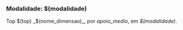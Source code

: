### Modalidade: $(modalidade)

<!--Valor Médio Apoiado-->
Top $(top) _$(nome_dimensao)_, por _apoio_medio_, em _$(modalidade)_.
